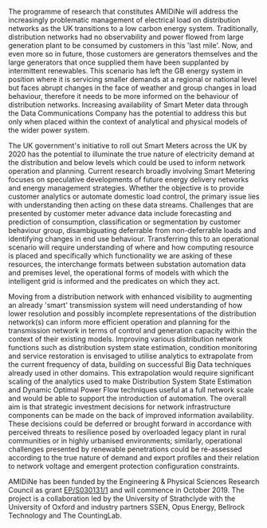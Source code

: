 The programme of research that constitutes AMIDiNe will address the increasingly problematic management of electrical load on distribution networks as the UK transitions to a low carbon energy system. Traditionally, distribution networks had no observability and power flowed from large generation plant to be consumed by customers in this 'last mile'. Now, and even more so in future, those customers are generators themselves and the large generators that once supplied them have been supplanted by intermittent renewables. This scenario has left the GB energy system in position where it is servicing smaller demands at a regional or national level but faces abrupt changes in the face of weather and group changes in load behaviour, therefore it needs to be more informed on the behaviour of distribution networks. Increasing availability of Smart Meter data through the Data Communications Company has the potential to address this but only when placed within the context of analytical and physical models of the wider power system.

The UK government's initiative to roll out Smart Meters across the UK by 2020 has the potential to illuminate the true nature of electricity demand at the distribution and below levels which could be used to inform network operation and planning. Current research broadly involving Smart Metering focuses on speculative developments of future energy delivery networks and energy management strategies. Whether the objective is to provide customer analytics or automate domestic load control, the primary issue lies with understanding then acting on these data streams. Challenges that are presented by customer meter advance data include forecasting and prediction of consumption, classification or segmentation by customer behaviour group, disambiguating deferrable from non-deferrable loads and identifying changes in end use behaviour. Transferring this to an operational scenario will require understanding of where and how computing resource is placed and specifically which functionality we are asking of these resources, the interchange formats between substation automation data and premises level, the operational forms of models with which the intelligent grid is informed and the predicates on which they act.

Moving from a distribution network with enhanced visibility to augmenting an already 'smart' transmission system will need understanding of how lower resolution and possibly incomplete representations of the distribution network(s) can inform more efficient operation and planning for the transmission network in terms of control and generation capacity within the context of their existing models. Improving various distribution network functions such as distribution system state estimation, condition monitoring and service restoration is envisaged to utilise analytics to extrapolate from the current frequency of data, building on successful Big Data techniques already used in other domains. This extrapolation would require significant scaling of the analytics used to make Distribution System State Estimation and Dynamic Optimal Power Flow techniques useful at a full network scale and would be able to support the introduction of automation. The overall aim is that strategic investment decisions for network infrastructure components can be made on the back of improved information availability. These decisions could be deferred or brought forward in accordance with perceived threats to resilience posed by overloaded legacy plant in rural communities or in highly urbanised environments; similarly, operational challenges presented by renewable penetrations could be re-assessed according to the true nature of demand and export profiles and their relation to network voltage and emergent protection configuration constraints.

AMIDiNe has been funded by the Engineering & Physical Sciences Research Council as grant [EP/S030131/1](https://gow.epsrc.ukri.org/NGBOViewGrant.aspx?GrantRef=EP/S030131/1) and will commence in October 2019. The project is a collaboration led by the University of Strathclyde with the University of Oxford and industry partners SSEN, Opus Energy, Bellrock Technology and The CountingLab.
